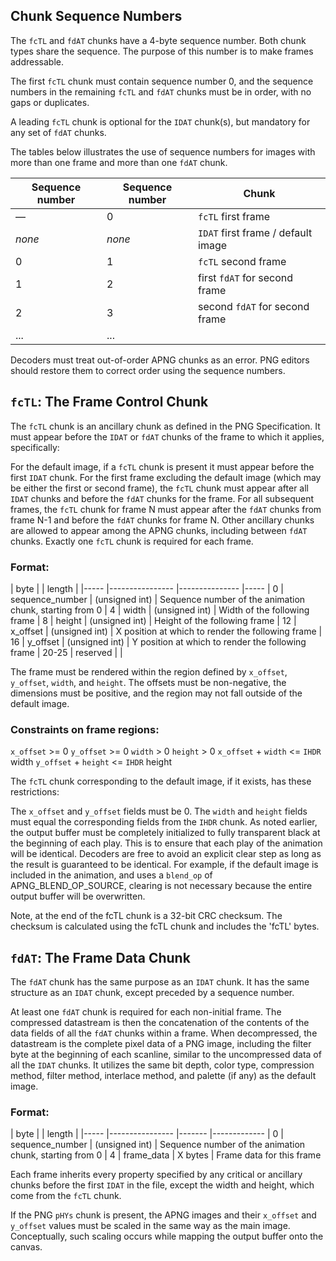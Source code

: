 ## Chunk Sequence Numbers

The `fcTL` and `fdAT` chunks have a 4-byte sequence number. Both chunk types share the sequence. The purpose of this number is to make frames addressable.

The first `fcTL` chunk must contain sequence number 0, and the sequence numbers in the remaining `fcTL` and `fdAT` chunks must be in order, with no gaps or duplicates.

A leading `fcTL` chunk is optional for the `IDAT` chunk(s), but mandatory for any set of `fdAT` chunks.

The tables below illustrates the use of sequence numbers for images with more than one frame and more than one `fdAT` chunk.

| Sequence number | Sequence number | Chunk
|---------------- |---------------- |------
| &mdash;         | 0               | `fcTL` first frame
| _none_          | _none_          | `IDAT` first frame / default image
| 0               | 1               | `fcTL` second frame
| 1               | 2               | first `fdAT` for second frame
| 2               | 3               | second `fdAT` for second frame
| ...             | ...             |

Decoders must treat out-of-order APNG chunks as an error. PNG editors should restore them to correct order using the sequence numbers.

## `fcTL`: The Frame Control Chunk

The `fcTL` chunk is an ancillary chunk as defined in the PNG Specification. It must appear before the `IDAT` or `fdAT` chunks of the frame to which it applies, specifically:

For the default image, if a `fcTL` chunk is present it must appear before the first `IDAT` chunk.
For the first frame excluding the default image (which may be either the first or second frame), the `fcTL` chunk must appear after all `IDAT` chunks and before the `fdAT` chunks for the frame.
For all subsequent frames, the `fcTL` chunk for frame N must appear after the `fdAT` chunks from frame N-1 and before the `fdAT` chunks for frame N.
Other ancillary chunks are allowed to appear among the APNG chunks, including between `fdAT` chunks.
Exactly one `fcTL` chunk is required for each frame.

### Format:

| byte  |                 | length         |
|-----  |---------------- |--------------- |-----
|  0    | sequence_number | (unsigned int) | Sequence number of the animation chunk, starting from 0
|  4    | width           | (unsigned int) | Width of the following frame
|  8    | height          | (unsigned int) | Height of the following frame
| 12    | x_offset        | (unsigned int) | X position at which to render the following frame
| 16    | y_offset        | (unsigned int) | Y position at which to render the following frame
| 20-25 | reserved        |                |
   
The frame must be rendered within the region defined by `x_offset`, `y_offset`, `width`, and `height`. The offsets must be non-negative, the dimensions must be positive, and the region may not fall outside of the default image.

### Constraints on frame regions:

   `x_offset` >= 0
   `y_offset` >= 0
   `width`    > 0
   `height`   > 0
   `x_offset` + `width`  <= `IHDR` width
   `y_offset` + `height` <= `IHDR` height

The `fcTL` chunk corresponding to the default image, if it exists, has these restrictions:

The `x_offset` and `y_offset` fields must be 0.
The `width` and `height` fields must equal the corresponding fields from the `IHDR` chunk.
As noted earlier, the output buffer must be completely initialized to fully transparent black at the beginning of each play. This is to ensure that each play of the animation will be identical. Decoders are free to avoid an explicit clear step as long as the result is guaranteed to be identical. For example, if the default image is included in the animation, and uses a `blend_op` of APNG_BLEND_OP_SOURCE, clearing is not necessary because the entire output buffer will be overwritten.

Note, at the end of the fcTL chunk is a 32-bit CRC checksum. The checksum is calculated using the fcTL chunk and includes the 'fcTL' bytes.

## `fdAT`: The Frame Data Chunk

The `fdAT` chunk has the same purpose as an `IDAT` chunk. It has the same structure as an `IDAT` chunk, except preceded by a sequence number.

At least one `fdAT` chunk is required for each non-initial frame. The compressed datastream is then the concatenation of the contents of the data fields of all the `fdAT` chunks within a frame. When decompressed, the datastream is the complete pixel data of a PNG image, including the filter byte at the beginning of each scanline, similar to the uncompressed data of all the `IDAT` chunks. It utilizes the same bit depth, color type, compression method, filter method, interlace method, and palette (if any) as the default image.

### Format:

| byte |                 | length         |
|----- |---------------- |-------         |-------------
| 0    | sequence_number | (unsigned int) | Sequence number of the animation chunk, starting from 0
| 4    | frame_data      | X bytes        | Frame data for this frame

Each frame inherits every property specified by any critical or ancillary chunks before the first `IDAT` in the file, except the width and height, which come from the `fcTL` chunk.

If the PNG `pHYs` chunk is present, the APNG images and their `x_offset` and `y_offset` values must be scaled in the same way as the main image. Conceptually, such scaling occurs while mapping the output buffer onto the canvas.
